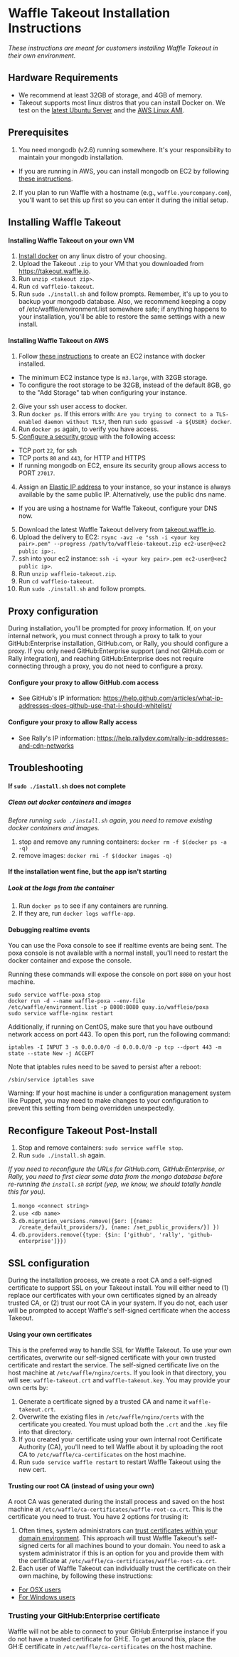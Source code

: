Waffle Takeout Installation Instructions
===
_These instructions are meant for customers installing Waffle Takeout in their own environment._

## Hardware Requirements
 - We recommend at least 32GB of storage, and 4GB of memory.
 - Takeout supports most linux distros that you can install Docker on. We test on the [latest Ubuntu Server](http://www.ubuntu.com/download/server) and the [AWS Linux AMI](https://aws.amazon.com/amazon-linux-ami/).

## Prerequisites
1. You need mongodb (v2.6) running somewhere. It's your responsibility to maintain your mongodb installation.
  - If you are running in AWS, you can install mongodb on EC2 by following [these instructions](http://docs.mongodb.org/ecosystem/platforms/amazon-ec2/).
2. If you plan to run Waffle with a hostname (e.g., `waffle.yourcompany.com`), you'll want to set this up first so you can enter it during the initial setup.

## Installing Waffle Takeout
#### Installing Waffle Takeout on your own VM
1. [Install docker](http://docs.docker.com/installation/) on any linux distro of your choosing.
2. Upload the Takeout `.zip` to your VM that you downloaded from https://takeout.waffle.io.
3. Run `unzip <takeout zip>`.
4. Run `cd waffleio-takeout`.
5. Run `sudo ./install.sh` and follow prompts.
Remember, it's up to you to backup your mongodb database. Also, we recommend keeping a copy of /etc/waffle/environment.list somewhere safe; if anything happens to your installation, you'll be able to restore the same settings with a new install.

#### Installing Waffle Takeout on AWS

1. Follow [these instructions](https://docs.docker.com/installation/amazon/) to create an EC2 instance with docker installed.
  - The minimum EC2 instance type is `m3.large`, with 32GB storage.
  - To configure the root storage to be 32GB, instead of the default 8GB, go to the "Add Storage" tab when configuring your instance.

2. Give your ssh user access to docker.
  1. Run `docker ps`. If this errors with: `Are you trying to connect to a TLS-enabled daemon without TLS?`, then run `sudo gpasswd -a ${USER} docker`.
  2. Run `docker ps` again, to verify you have access.
3. [Configure a security group](http://docs.aws.amazon.com/AWSEC2/latest/UserGuide/AccessingInstancesLinux.html) with the following access:
  - TCP port `22`, for ssh
  - TCP ports `80` and `443`, for HTTP and HTTPS
  - If running mongodb on EC2, ensure its security group allows access to PORT `27017`.
4. Assign an [Elastic IP address](http://docs.aws.amazon.com/AWSEC2/latest/UserGuide/elastic-ip-addresses-eip.html) to your instance, so your instance is always available by the same public IP. Alternatively, use the public dns name.
  - If you are using a hostname for Waffle Takeout, configure your DNS now.
5. Download the latest Waffle Takeout delivery from [takeout.waffle.io](https://takeout.waffle.io).
6. Upload the delivery to EC2: `rsync -avz -e "ssh -i <your key pair>.pem" --progress /path/to/waffleio-takeout.zip ec2-user@<ec2 public ip>:`.
7. ssh into your ec2 instance: `ssh -i <your key pair>.pem ec2-user@<ec2 public ip>`.
8. Run `unzip waffleio-takeout.zip`.
9. Run `cd waffleio-takeout`.
10. Run `sudo ./install.sh` and follow prompts.

## Proxy configuration

During installation, you'll be prompted for proxy information. If, on your internal network, you must connect through a proxy to talk to your GitHub:Enterprise installation, GitHub.com, or Rally, you should configure a proxy. If you only need GitHub:Enterprise support (and not GitHub.com or Rally integration), and reaching GitHub:Enterprise does not require connecting through a proxy, you do not need to configure a proxy.

#### Configure your proxy to allow GitHub.com access
- See GitHub's IP information: https://help.github.com/articles/what-ip-addresses-does-github-use-that-i-should-whitelist/

#### Configure your proxy to allow Rally access
- See Rally's IP information: https://help.rallydev.com/rally-ip-addresses-and-cdn-networks

## Troubleshooting

#### If `sudo ./install.sh` does not complete

##### Clean out docker containers and images
_Before running `sudo ./install.sh` again, you need to remove existing docker containers and images._

1. stop and remove any running containers: `docker rm -f $(docker ps -a -q)`
3. remove images: `docker rmi -f $(docker images -q)`

#### If the installation went fine, but the app isn't starting

##### Look at the logs from the container
1. Run `docker ps` to see if any containers are running.
2. If they are, run `docker logs waffle-app`.

#### Debugging realtime events

You can use the Poxa console to see if realtime events are being sent. The poxa console is not available with a normal install, you'll need to restart the docker container and expose the console.

Running these commands will expose the console on port `8080` on your host machine.
```
sudo service waffle-poxa stop
docker run -d --name waffle-poxa --env-file /etc/waffle/environment.list -p 8080:8080 quay.io/waffleio/poxa
sudo service waffle-nginx restart
```

Additionally, if running on CentOS, make sure that you have outbound network access on port 443. To open this port, run the following command:

```
iptables -I INPUT 3 -s 0.0.0.0/0 -d 0.0.0.0/0 -p tcp --dport 443 -m state --state New -j ACCEPT
```

Note that iptables rules need to be saved to persist after a reboot:

```
/sbin/service iptables save
```

Warning: If your host machine is under a configuration management system like Puppet, you may need to make changes to your configuration to prevent this setting from being overridden unexpectedly.

## Reconfigure Takeout Post-Install
1. Stop and remove containers: `sudo service waffle stop`.
2. Run `sudo ./install.sh` again.

_If you need to reconfigure the URLs for GitHub.com, GitHub:Enterprise, or Rally, you need to first clear some data from the mongo database before re-running the `install.sh` script (yep, we know, we should totally handle this for you)._

1. `mongo <connect string>`
2. `use <db name>`
3. `db.migration_versions.remove({$or: [{name: /create_default_providers/}, {name: /set_public_providers/}] })`
4. `db.providers.remove({type: {$in: ['github', 'rally', 'github-enterprise']}})`

## SSL configuration
During the installation process, we create a root CA and a self-signed certificate to support SSL on your Takeout install. You will either need to (1) replace our certificates with your own certificates signed by an already trusted CA, or (2) trust our root CA in your system. If you do not, each user will be prompted to accept Waffle's self-signed certificate when the access Takeout.

#### Using your own certificates
This is the preferred way to handle SSL for Waffle Takeout. To use your own certificates, overwrite our self-signed certificate with your own trusted certificate and restart the service. The self-signed certificate live on the host machine at `/etc/waffle/nginx/certs`. If you look in that directory, you will see: `waffle-takeout.crt` and `waffle-takeout.key`. You may provide your own certs by:

1. Generate a certificate signed by a trusted CA and name it `waffle-takeout.crt`.
2. Overwrite the existing files in `/etc/waffle/nginx/certs` with the certificate you created. You must upload both the `.crt` and the `.key` file into that directory.
3. If you created your certificate using your own internal root Certificate Authority (CA), you'll need to tell Waffle about it by uploading the root CA to `/etc/waffle/ca-certificates` on the host machine.
3. Run `sudo service waffle restart` to restart Waffle Takeout using the new cert.

#### Trusting our root CA (instead of using your own)
A root CA was generated during the install process and saved on the host machine at `/etc/waffle/ca-certificates/waffle-root-ca.crt`. This is the certificate you need to trust. You have 2 options for trusing it:

1. Often times, system administrators can [trust certificates within your domain environment](https://technet.microsoft.com/en-us/library/cc754841.aspx#BKMK_adddomain). This approach will trust Waffle Takeout's self-signed certs for all machines bound to your domain. You need to ask a system administrator if this is an option for you and provide them with the certificate at `/etc/waffle/ca-certificates/waffle-root-ca.crt`.
2. Each user of Waffle Takeout can individually trust the certificate on their own machine, by following these instructions:
  - [For OSX users](https://support.apple.com/kb/PH18677?locale=en_US)
  - [For Windows users](https://technet.microsoft.com/en-us/library/cc754841.aspx#BKMK_addlocal)

### Trusting your GitHub:Enterprise certificate
Waffle will not be able to connect to your GitHub:Enterprise instance if you do not have a trusted certificate for GH:E. To get around this, place the GH:E certificate in `/etc/waffle/ca-certificates` on the host machine.
